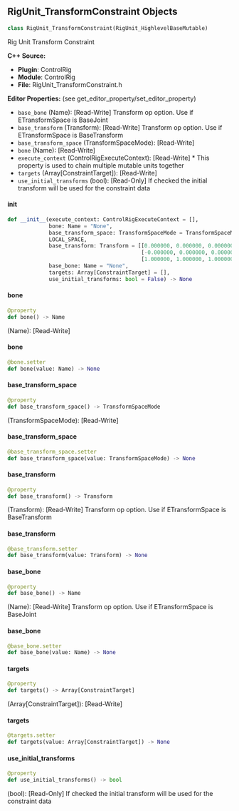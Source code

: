 ## RigUnit_TransformConstraint Objects

```python
class RigUnit_TransformConstraint(RigUnit_HighlevelBaseMutable)
```

Rig Unit Transform Constraint

**C++ Source:**

- **Plugin**: ControlRig
- **Module**: ControlRig
- **File**: RigUnit_TransformConstraint.h

**Editor Properties:** (see get_editor_property/set_editor_property)

- ``base_bone`` (Name):  [Read-Write] Transform op option. Use if ETransformSpace is BaseJoint
- ``base_transform`` (Transform):  [Read-Write] Transform op option. Use if ETransformSpace is BaseTransform
- ``base_transform_space`` (TransformSpaceMode):  [Read-Write]
- ``bone`` (Name):  [Read-Write]
- ``execute_context`` (ControlRigExecuteContext):  [Read-Write] * This property is used to chain multiple mutable units together
- ``targets`` (Array[ConstraintTarget]):  [Read-Write]
- ``use_initial_transforms`` (bool):  [Read-Only] If checked the initial transform will be used for the constraint data

<a id="unreal.RigUnit_TransformConstraint.__init__"></a>

#### __init__

```python
def __init__(execute_context: ControlRigExecuteContext = [],
             bone: Name = "None",
             base_transform_space: TransformSpaceMode = TransformSpaceMode.
             LOCAL_SPACE,
             base_transform: Transform = [[0.000000, 0.000000, 0.000000],
                                          [-0.000000, 0.000000, 0.000000],
                                          [1.000000, 1.000000, 1.000000]],
             base_bone: Name = "None",
             targets: Array[ConstraintTarget] = [],
             use_initial_transforms: bool = False) -> None
```

<a id="unreal.RigUnit_TransformConstraint.bone"></a>

#### bone

```python
@property
def bone() -> Name
```

(Name):  [Read-Write]

<a id="unreal.RigUnit_TransformConstraint.bone"></a>

#### bone

```python
@bone.setter
def bone(value: Name) -> None
```

<a id="unreal.RigUnit_TransformConstraint.base_transform_space"></a>

#### base_transform_space

```python
@property
def base_transform_space() -> TransformSpaceMode
```

(TransformSpaceMode):  [Read-Write]

<a id="unreal.RigUnit_TransformConstraint.base_transform_space"></a>

#### base_transform_space

```python
@base_transform_space.setter
def base_transform_space(value: TransformSpaceMode) -> None
```

<a id="unreal.RigUnit_TransformConstraint.base_transform"></a>

#### base_transform

```python
@property
def base_transform() -> Transform
```

(Transform):  [Read-Write] Transform op option. Use if ETransformSpace is BaseTransform

<a id="unreal.RigUnit_TransformConstraint.base_transform"></a>

#### base_transform

```python
@base_transform.setter
def base_transform(value: Transform) -> None
```

<a id="unreal.RigUnit_TransformConstraint.base_bone"></a>

#### base_bone

```python
@property
def base_bone() -> Name
```

(Name):  [Read-Write] Transform op option. Use if ETransformSpace is BaseJoint

<a id="unreal.RigUnit_TransformConstraint.base_bone"></a>

#### base_bone

```python
@base_bone.setter
def base_bone(value: Name) -> None
```

<a id="unreal.RigUnit_TransformConstraint.targets"></a>

#### targets

```python
@property
def targets() -> Array[ConstraintTarget]
```

(Array[ConstraintTarget]):  [Read-Write]

<a id="unreal.RigUnit_TransformConstraint.targets"></a>

#### targets

```python
@targets.setter
def targets(value: Array[ConstraintTarget]) -> None
```

<a id="unreal.RigUnit_TransformConstraint.use_initial_transforms"></a>

#### use_initial_transforms

```python
@property
def use_initial_transforms() -> bool
```

(bool):  [Read-Only] If checked the initial transform will be used for the constraint data

<a id="unreal.RigUnit_TransformConstraintPerItem"></a>